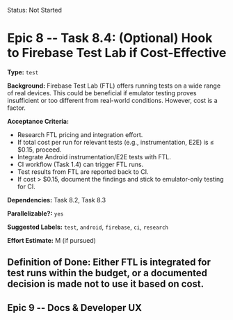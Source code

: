 Status: Not Started

# Epic 8 -- Task 8.4: (Optional) Hook to Firebase Test Lab if Cost-Effective

**Type:** `test`

**Background:** Firebase Test Lab (FTL) offers running tests on a wide range of real devices. This could be beneficial if emulator testing proves insufficient or too different from real-world conditions. However, cost is a factor.

**Acceptance Criteria:**
*   Research FTL pricing and integration effort.
*   If total cost per run for relevant tests (e.g., instrumentation, E2E) is ≤ $0.15, proceed.
*   Integrate Android instrumentation/E2E tests with FTL.
*   CI workflow (Task 1.4) can trigger FTL runs.
*   Test results from FTL are reported back to CI.
*   If cost > $0.15, document the findings and stick to emulator-only testing for CI.

**Dependencies:** Task 8.2, Task 8.3

**Parallelizable?:** `yes`

**Suggested Labels:** `test`, `android`, `firebase`, `ci`, `research`

**Effort Estimate:** M (if pursued)

**Definition of Done:** Either FTL is integrated for test runs within the budget, or a documented decision is made not to use it based on cost.
---
## Epic 9 -- Docs & Developer UX

